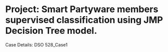 # Project: Smart Partyware members supervised classification using JMP Decision Tree model.

Case Details: DSO 528_Case1 

